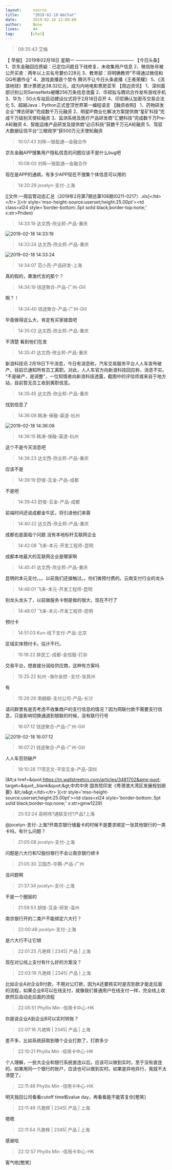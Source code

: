 ```yaml
---
layout:     source 
title:      "2019-02-18-WeChat"
date:       2019-02-18 12:00:00
author:     None
lines:      44 
tag:       [chat]
---
```

> 09:35:43  艾梅  
   
【 早报】 2019年02月18日  星期一 —————————————  【今日头条】 1、京东金融回应质疑：已定位问题且下线修复，未收集用户信息 2、微信账号被公开买卖：两年以上实名号要价228元 3、教育部：将明确教师“不得通过微信和QQ布置作业” 4、游戏直播首个禁令 腾讯不让今日头条直播《王者荣耀》 5、《流浪地球》累计票房达38.32亿元，成为内地电影票房亚军  【周边资讯】 1、深圳面部识别公司SenseNets被曝256万条信息泄露 2、华硕拟与腾讯合作发布游戏手机 3、华为：5G火车站启动建设仪式将于2月18日召开 4、印尼确认加密币交易合法化 5、超越Java：Python正式登顶世界第一编程语言  【融资收购】 1、药物研发企业“博志研新”完成数千万元融资 2、明星IP商业化解决方案提供商“星矿科技”完成千万级别天使轮融资 3、监测系统及医疗产品研发商“汇健科技”完成数千万Pre-A轮融资 4、智能运维产品研发及提供商“必示科技”获数千万元A轮融资 5、驾驭大数据征信平台“三眼观学”获500万元天使轮融资  
   
> 10:07:43  刘晖—银盈通—金融合作  
   
京东金融APP搜集用户隐私信息的问题应该不是什么bug吧  
   
> 10:08:03  刘晖—银盈通—金融合作  
   
现在是APP的通病，有多少APP现在不搜集个体信息可以用的  
   
> 14:20:29  jocelyn-支付-上海  
   
[[文件:一周监管动态汇总（2019年2月第7期总第108期(0211-0217）.xls]&lt;/td&gt;&lt;/tr&gt;
](&lt;tr style='mso-height-source:userset;height:25.00pt'&gt;&lt;td class=xl24  style='border-bottom:.5pt solid black;border-top:none;' x:str&gt;Priden)  
   
> 14:33:19  达文西-欣业邦-产品-重庆  
   
![2019-02-18 14:33:19](http://static.cocolian.cn/img/20190218_143319.png) 
   
> 14:33:24  达文西-欣业邦-产品-重庆  
   
![2019-02-18 14:33:24](http://static.cocolian.cn/img/20190218_143324.png) 
   
> 14:34:07  范小亮-产品研发-上海  
   
真的假的，黄渤代言的那个？  
   
> 14:34:19  钱途聚合-产品-广州-Gill  
   
啊？！  
   
> 14:34:40  钱途聚合-产品-广州-Gill  
   
毕竟做得这么大，肯定有买家接盘吧  
   
> 14:35:02  达文西-欣业邦-产品-重庆  
   
不清楚 看到他们在发  
   
> 14:35:41  达文西-欣业邦-产品-重庆  
   
新浪科技讯 2月18日下午消息，今日有消息称，汽车交易服务平台人人车宣布破产，目前已通知所有员工离职。对此，人人车官方向新浪科技回应称，消息不实。 “不是破产，是调整”，一位知情者向新浪科技透露，截图中的评估师或来自于地方站，目前暂无员工收到离职信息。  
   
> 14:35:45  达文西-欣业邦-产品-重庆  
   
找到信息了  
   
> 14:36:08  韩涛-保融-渠道-杭州  
   
![2019-02-18 14:36:08](http://static.cocolian.cn/img/20190218_143608.png) 
   
> 14:36:15  韩涛-保融-渠道-杭州  
   
这个不是今天消息吧  
   
> 14:36:23  达文西-欣业邦-产品-重庆  
   
应该不是  
   
> 14:39:19  舒俊-互金-产品-成都  
   
不是吧  
   
> 14:39:43  舒俊-互金-产品-成都  
   
前端时间还说成都金牛区，将引进他们来蓉  
   
> 14:40:22  达文西-欣业邦-产品-重庆  
   
成都也是面临个问题 没有本地标杆互联网企业  
   
> 14:42:08   飞来-本元-开发工程师-昆明  
   
成都本地最大的互联网企业是哪家啊  
   
> 14:45:41  达文西-欣业邦-产品-重庆  
   
昆明的本元支付。。。以前我们还接触过。。你们做预付费的。云南支付行业的龙头  
   
> 14:48:01   飞来-本元-开发工程师-昆明  
   
别龙头龙头了，以前做服务卡倒是做的很大，现在不行了  
   
> 14:48:07   飞来-本元-开发工程师-昆明  
   
预付卡  
   
> 14:51:03  Kun-线下支付-产品-北京  
   
区域实体预付卡。估计不行。  
   
> 15:18:22  胖民工-成都-金信服-打杂  
   
交易平台，想直接分润给供应商，这种有方案吗  
   
> 15:25:22  杭州 -海尔金控 -支付-张其州  
   
有  
   
> 15:26:28  南蝈蝈-支付公司-产品-长沙  
   
请问群里有是否考虑不收集商户的支行信息的情况？因为网联付款不需要支行信息，只是影响切换通道到银联的时候，没有联行行号  
   
> 16:07:12  钱途聚合-产品-广州-Gill  
   
![2019-02-18 16:07:12](http://static.cocolian.cn/img/20190218_160712.png) 
   
> 16:07:21  钱途聚合-产品-广州-Gill  
   
人人车否则破产  
   
> 19:10:28  ??项志文-平安互金-产品-深圳  
   
[&amp;lt;a href=&amp;quot;https://m.wallstreetcn.com/articles/3481702&amp;quot; target=&amp;quot;_blank&amp;quot;&amp;gt;中共中央 国务院印发《粤港澳大湾区发展规划纲要》&amp;lt;/a&amp;gt;&lt;/td&gt;&lt;/tr&gt;
](&lt;tr style='mso-height-source:userset;height:25.00pt'&gt;&lt;td class=xl24  style='border-bottom:.5pt solid black;border-top:none;' x:str&gt;gmw1229)  
   
> 20:52:24  高明伟?通联支付?产品?上海  
   
@jocelyn-支付-上海?开南京银行储蓄卡的时候不是要求绑定一张其他银行的一类卡吗，有什么问题？  
   
> 21:05:08  jocelyn-支付-上海  
   
问题是六大行和12股份银行不会让南京银行绑卡  
   
> 21:05:30  卫国杰-华腾-产品-广州  
   
没问题啊  
   
> 21:37:34  jocelyn-支付-上海  
   
不是一个圈层的  
   
> 21:59:53  胡俊-互金-研发-温州  
   
南京银行开的二类户不能绑定六大行？  
   
> 22:00:48  jocelyn-支付-上海  
   
是六大行不让它绑  
   
> 22:01:25  凡艳辉 | 2345| 产品 | 上海  
   
现在对公线上支付有什么好的方案没？  
   
> 22:03:19  凡艳辉 | 2345| 产品 | 上海  
   
比如企业A对企业B付款，不用对公打款，因为A还要核实时是否到款才能走后面的流程，如果企业B可以在线支付，就像我们普通用户在线支付一样，完全线上收款然后自动走后面的流程  
   
> 22:05:51  Phyllis Min -信用卡中心-HK  
   
你是说企业A到企业B可以实时转账？  
   
> 22:07:16  凡艳辉 | 2345| 产品 | 上海  
   
差不多，比如系统获取到哪个企业打款了，打款多少  
   
> 22:10:21  Phyllis Min -信用卡中心-HK  
   
个人理解，一些大企业和银行系统直连以后，应该可以做到实时。至于没有直连的，如果用同一个银行的账户，应该也可以做到实时。如果是异地异行，我就不太清楚了。  
   
> 22:11:46  Phyllis Min -信用卡中心-HK  
   
明天我回公司看看cutoff time和value day，再看看能不能答复你[憨笑]  
   
> 22:11:49  凡艳辉 | 2345| 产品 | 上海  
   
嗯嗯  
   
> 22:11:54  凡艳辉 | 2345| 产品 | 上海  
   
感谢哈  
   
> 22:12:57  Phyllis Min -信用卡中心-HK  
   
客气啦[憨笑]  
   
